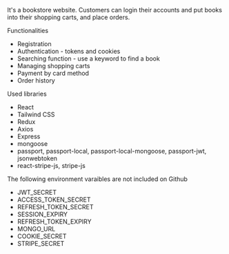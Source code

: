 It's a bookstore website. Customers can login their accounts and put books into their shopping carts, and place orders.

Functionalities
* Registration
* Authentication - tokens and cookies
* Searching function - use a keyword to find a book
* Managing shopping carts
* Payment by card method
* Order history

Used libraries
* React
* Tailwind CSS
* Redux
* Axios
* Express
* mongoose
* passport, passport-local, passport-local-mongoose, passport-jwt, jsonwebtoken
* react-stripe-js, stripe-js

The following environment varaibles are not included on Github
* JWT_SECRET
* ACCESS_TOKEN_SECRET
* REFRESH_TOKEN_SECRET
* SESSION_EXPIRY
* REFRESH_TOKEN_EXPIRY
* MONGO_URL
* COOKIE_SECRET
* STRIPE_SECRET


